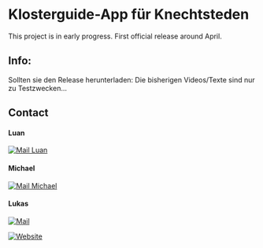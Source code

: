 # Klosterguide-App für Knechtsteden

This project is in early progress. First official release around April.

## Info:

Sollten sie den Release herunterladen: Die bisherigen Videos/Texte sind nur zu Testzwecken...

## Contact

#### Luan
[![Mail Luan][gmail_logo]][luan-mail]

#### Michael
[![Mail Michael][gmail_logo]][michael-mail]

#### Lukas
[![Mail][gmail_logo]][lukas-mail]

[![Website][web_logo]][lukas-web]

[gmail_logo]: https://user-images.githubusercontent.com/6497827/62424751-c1b85480-b6f0-11e9-97de-096c0a980829.png
[web_logo]: https://img.icons8.com/external-icongeek26-flat-icongeek26/64/000000/external-url-essentials-icongeek26-flat-icongeek26.png
[luan-mail]: mailto:luan.zerulla@norbert-gymnasium.de?subject=Regarding%20KlosterApp&body=Hi
[michael-mail]: mailto:michael.bobylkov@norbert-gymnasium.de?subject=Regarding%20KlosterApp&body=Hi
[lukas-mail]: mailto:lukas.fernandesgasp@norbert-gymnasium.de?subject=Regarding%20KlosterApp&body=Hi
[lukas-web]: https://www.lukasgasp.tk
